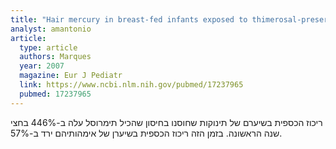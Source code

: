 ```yaml
---
title: "Hair mercury in breast-fed infants exposed to thimerosal-preserved vaccines"
analyst: amantonio
article:
  type: article
  authors: Marques
  year: 2007
  magazine: Eur J Pediatr
  link: https://www.ncbi.nlm.nih.gov/pubmed/17237965
  pubmed: 17237965
---
```


ריכוז הכספית בשיערם של תינוקות שחוסנו בחיסון שהכיל תימרוסל עלה ב-446% בחצי שנה הראשונה. בזמן הזה ריכוז הכספית בשיערן של אימהותיהם ירד ב-57%.
